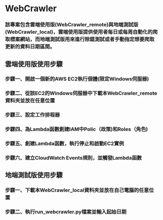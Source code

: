 # WebCrawler
### 該專案包含雲端使用版(WebCrawler_remote)與地端測試版(WebCrawler_local)，雲端使用版提供使用者每日或每周自動化的爬取標案網站，而地端測試版用來進行除錯測試或者手動指定想要爬取更新的資料日期區間。

## 雲端使用版使用步驟
### 步驟一、開啟一個新的AWS EC2執行個體(限定Windows伺服器)
### 步驟二、從該EC2的Windows伺服器中下載本WebCrawler_remote資料夾並放在任意位置
### 步驟三、設定工作排程器
### 步驟四、為Lambda函數創建IAM中Polic（政策)和Roles（角色)
### 步驟五、創建Lambda函數，執行停止和啟動EC2實例
### 步驟六、建立CloudWatch Events規則，並觸發Lambda函數

## 地端測試版使用步驟
### 步驟一、下載本WebCrawler_local資料夾並放在自己電腦的任意位置
### 步驟二、執行run_webcrawler.py檔案並輸入起始日期


